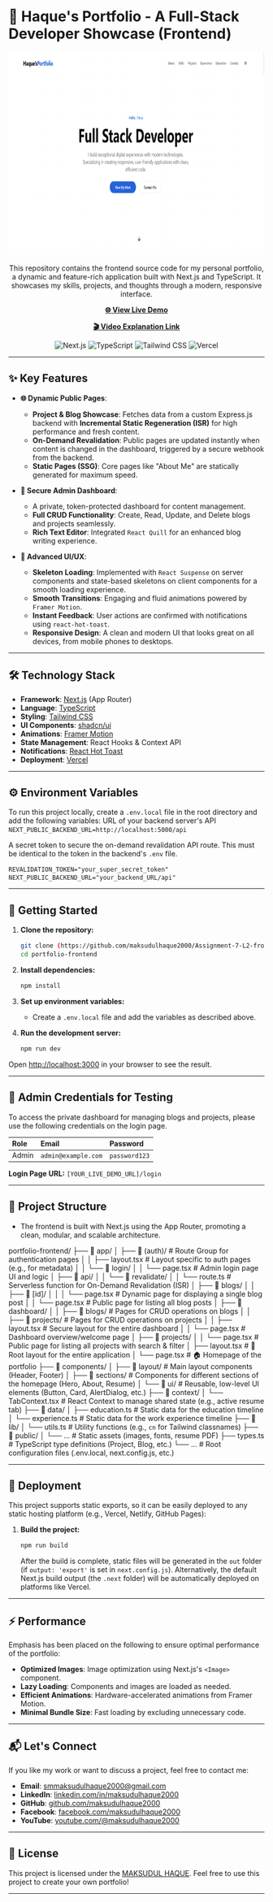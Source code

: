 # 🚀 Haque's Portfolio - A Full-Stack Developer Showcase (Frontend)

<div align="center">
  <img src="./public/preview.png" height="400" width="800" alt="Haque's Portfolio Cover"/>
</div>

<p align="center">
  This repository contains the frontend source code for my personal portfolio, a dynamic and feature-rich application built with Next.js and TypeScript. It showcases my skills, projects, and thoughts through a modern, responsive interface.
</p>

<p align="center">
  <a href="https://portfolio-frontend-nu-six.vercel.app" target="_blank">
    <strong>🌐 View Live Demo</strong>
  </a>
</p>

<p align="center">
  <a href="https://drive.google.com/file/d/1MLUNwQRShrQ4uxZOIxaJnP2uipzv1QfN/view?usp=sharing">
    <strong>🎬 Video Explanation Link</strong>
  </a>
</p>

<p align="center">
  <img src="https://img.shields.io/badge/Next.js-000000?style=for-the-badge&logo=nextdotjs&logoColor=white" alt="Next.js"/>
  <img src="https://img.shields.io/badge/TypeScript-3178C6?style=for-the-badge&logo=typescript&logoColor=white" alt="TypeScript"/>
  <img src="https://img.shields.io/badge/Tailwind_CSS-38B2AC?style=for-the-badge&logo=tailwind-css&logoColor=white" alt="Tailwind CSS"/>
  <img src="https://img.shields.io/badge/Vercel-000000?style=for-the-badge&logo=vercel&logoColor=white" alt="Vercel"/>
</p>

---

## ✨ Key Features

* **🌐 Dynamic Public Pages**:
    * **Project & Blog Showcase**: Fetches data from a custom Express.js backend with **Incremental Static Regeneration (ISR)** for high performance and fresh content.
    * **On-Demand Revalidation**: Public pages are updated instantly when content is changed in the dashboard, triggered by a secure webhook from the backend.
    * **Static Pages (SSG)**: Core pages like "About Me" are statically generated for maximum speed.

* **🔐 Secure Admin Dashboard**:
    * A private, token-protected dashboard for content management.
    * **Full CRUD Functionality**: Create, Read, Update, and Delete blogs and projects seamlessly.
    * **Rich Text Editor**: Integrated `React Quill` for an enhanced blog writing experience.

* **🎨 Advanced UI/UX**:
    * **Skeleton Loading**: Implemented with `React Suspense` on server components and state-based skeletons on client components for a smooth loading experience.
    * **Smooth Transitions**: Engaging and fluid animations powered by `Framer Motion`.
    * **Instant Feedback**: User actions are confirmed with notifications using `react-hot-toast`.
    * **Responsive Design**: A clean and modern UI that looks great on all devices, from mobile phones to desktops.

---

## 🛠️ Technology Stack

* **Framework**: [Next.js](https://nextjs.org/) (App Router)
* **Language**: [TypeScript](https://www.typescriptlang.org/)
* **Styling**: [Tailwind CSS](https://tailwindcss.com/)
* **UI Components**: [shadcn/ui](https://ui.shadcn.com/)
* **Animations**: [Framer Motion](https://www.framer.com/motion/)
* **State Management**: React Hooks & Context API
* **Notifications**: [React Hot Toast](https://react-hot-toast.com/)
* **Deployment**: [Vercel](https://vercel.com/)

---

## ⚙️ Environment Variables

To run this project locally, create a `.env.local` file in the root directory and add the following variables:
URL of your backend server's API `NEXT_PUBLIC_BACKEND_URL=http://localhost:5000/api` 

A secret token to secure the on-demand revalidation API route.
This must be identical to the token in the backend's `.env` file.
```
REVALIDATION_TOKEN="your_super_secret_token"
NEXT_PUBLIC_BACKEND_URL="your_backend_URL/api"
```

---

## 🚀 Getting Started

1.  **Clone the repository:**
    ```bash
    git clone (https://github.com/maksudulhaque2000/Assignment-7-L2-frontend)
    cd portfolio-frontend
    ```

2.  **Install dependencies:**
    ```bash
    npm install
    ```

3.  **Set up environment variables:**
    * Create a `.env.local` file and add the variables as described above.

4.  **Run the development server:**
    ```bash
    npm run dev
    ```

Open [http://localhost:3000](http://localhost:3000) in your browser to see the result.

---

## 🔑 Admin Credentials for Testing

To access the private dashboard for managing blogs and projects, please use the following credentials on the login page.

| Role  | Email                 | Password      |
| :---- | :-------------------- | :------------ |
| Admin | `admin@example.com`   | `password123` |

**Login Page URL:** `[YOUR_LIVE_DEMO_URL]/login`

---

## 📂 Project Structure

- The frontend is built with Next.js using the App Router, promoting a clean, modular, and scalable architecture.

portfolio-frontend/
├── 📁 app/
│   ├── 📁 (auth)/                 # Route Group for authentication pages
│   │   ├── layout.tsx             # Layout specific to auth pages (e.g., for metadata)
│   │   └── 📁 login/
│   │       └── page.tsx           # Admin login page UI and logic
│   ├── 📁 api/
│   │   └── 📁 revalidate/
│   │       └── route.ts           # Serverless function for On-Demand Revalidation (ISR)
│   ├── 📁 blogs/
│   │   ├── 📁 [id]/
│   │   │   └── page.tsx           # Dynamic page for displaying a single blog post
│   │   └── page.tsx               # Public page for listing all blog posts
│   ├── 📁 dashboard/
│   │   ├── 📁 blogs/               # Pages for CRUD operations on blogs
│   │   ├── 📁 projects/            # Pages for CRUD operations on projects
│   │   ├── layout.tsx             # Secure layout for the entire dashboard
│   │   └── page.tsx               # Dashboard overview/welcome page
│   ├── 📁 projects/
│   │   └── page.tsx               # Public page for listing all projects with search & filter
│   ├── layout.tsx                 # 🌳 Root layout for the entire application
│   └── page.tsx                   # 🏠 Homepage of the portfolio
├── 📁 components/
│   ├── 📁 layout/                # Main layout components (Header, Footer)
│   ├── 📁 sections/              # Components for different sections of the homepage (Hero, About, Resume)
│   └── 📁 ui/                    # Reusable, low-level UI elements (Button, Card, AlertDialog, etc.)
├── 📁 context/
│   └── TabContext.tsx             # React Context to manage shared state (e.g., active resume tab)
├── 📁 data/
│   ├── education.ts               # Static data for the education timeline
│   └── experience.ts              # Static data for the work experience timeline
├── 📁 lib/
│   └── utils.ts                   # Utility functions (e.g., `cn` for Tailwind classnames)
├── 📁 public/
│   └── ...                        # Static assets (images, fonts, resume PDF)
├── types.ts                       #  TypeScript type definitions (Project, Blog, etc.)
└── ...                            # Root configuration files (.env.local, next.config.js, etc.)                     

---

## 🚢 Deployment

This project supports static exports, so it can be easily deployed to any static hosting platform (e.g., Vercel, Netlify, GitHub Pages):

1.  **Build the project:**
    ```bash
    npm run build
    ```
    After the build is complete, static files will be generated in the `out` folder (if `output: 'export'` is set in `next.config.js`). Alternatively, the default Next.js build output (the `.next` folder) will be automatically deployed on platforms like Vercel.

---

## ⚡ Performance

Emphasis has been placed on the following to ensure optimal performance of the portfolio:

* **Optimized Images**: Image optimization using Next.js's `<Image>` component.
* **Lazy Loading**: Components and images are loaded as needed.
* **Efficient Animations**: Hardware-accelerated animations from Framer Motion.
* **Minimal Bundle Size**: Fast loading by excluding unnecessary code.

---

## 📬 Let's Connect

If you like my work or want to discuss a project, feel free to contact me:

* **Email**: [smmaksudulhaque2000@gmail.com](mailto:smmaksudulhaque2000@gmail.com)
* **LinkedIn**: [linkedin.com/in/maksudulhaque2000](https://www.linkedin.com/in/maksudulhaque2000/)
* **GitHub**: [github.com/maksudulhaque2000](https://github.com/maksudulhaque2000)
* **Facebook**: [facebook.com/maksudulhaque2000](https://www.facebook.com/maksudulhaque2000)
* **YouTube**: [youtube.com/@maksudulhaque2000](https://www.youtube.com/@maksudulhaque2000)

---

## 📜 License

This project is licensed under the [MAKSUDUL HAQUE](HAQUE). Feel free to use this project to create your own portfolio!

---